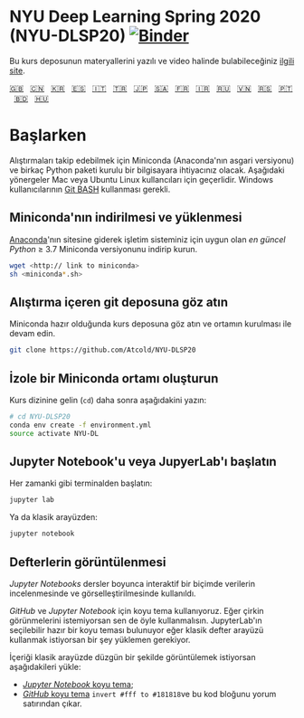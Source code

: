 # NYU Deep Learning Spring 2020 (NYU-DLSP20) [![Binder](https://mybinder.org/badge_logo.svg)](https://mybinder.org/v2/gh/Atcold/NYU-DLSP20/master)

<!-- This notebook repository now has a [companion website](https://atcold.github.io/NYU-DLSP20/), where all the course material can be found in video and textual format.
-->

Bu kurs deposunun materyallerini yazılı ve video halinde bulabileceğiniz [ilgili site](https://atcold.github.io/NYU-DLSP20/tr).


<!-- English - Mandarin - Korean - Spanish - Italian - Turkish - Japanese - Arabic - French - Farsi - Russian - Vietnamese - Serbian - Portuguese - Bengali - Hungarian -->
[🇬🇧](https://github.com/Atcold/NYU-DLSP20/blob/master/README.md) &nbsp; [🇨🇳](https://github.com/Atcold/NYU-DLSP20/blob/master/docs/zh/README-ZH.md) &nbsp; [🇰🇷](https://github.com/Atcold/NYU-DLSP20/blob/master/docs/ko/README-KO.md) &nbsp; [🇪🇸](https://github.com/Atcold/NYU-DLSP20/blob/master/docs/es/README-ES.md) &nbsp; [🇮🇹](https://github.com/Atcold/NYU-DLSP20/blob/master/docs/it/README-IT.md) &nbsp; [🇹🇷](https://github.com/Atcold/NYU-DLSP20/blob/master/docs/tr/README-TR.md) &nbsp; [🇯🇵](https://github.com/Atcold/NYU-DLSP20/blob/master/docs/ja/README-JA.md) &nbsp; [🇸🇦](https://github.com/Atcold/NYU-DLSP20/blob/master/docs/ar/README-AR.md) &nbsp; [🇫🇷](https://github.com/Atcold/NYU-DLSP20/blob/master/docs/fr/README-FR.md) &nbsp; [🇮🇷](https://github.com/Atcold/NYU-DLSP20/blob/master/docs/fa/README-FA.md) &nbsp; [🇷🇺](https://github.com/Atcold/NYU-DLSP20/blob/master/docs/ru/README-RU.md) &nbsp; [🇻🇳](https://github.com/Atcold/NYU-DLSP20/blob/master/docs/vi/README-VI.md) &nbsp; [🇷🇸](https://github.com/Atcold/NYU-DLSP20/blob/master/docs/sr/README-SR.md) &nbsp; [🇵🇹](https://github.com/Atcold/NYU-DLSP20/blob/master/docs/pt/README-PT.md) &nbsp; [🇧🇩](https://github.com/Atcold/NYU-DLSP20/blob/master/docs/bn/README-BN.md) &nbsp; [🇭🇺](https://github.com/Atcold/NYU-DLSP20/blob/master/docs/hu/README-HU.md)


<!-- Getting started-->
# Başlarken

<!-- To be able to follow the exercises, you are going to need a laptop with Miniconda (a minimal version of Anaconda) and several Python packages installed.
The following instruction would work as is for Mac or Ubuntu Linux users, Windows users would need to install and work in the [Git BASH](https://gitforwindows.org/) terminal.
-->
Alıştırmaları takip edebilmek için Miniconda (Anaconda'nın asgari versiyonu) ve birkaç Python paketi kurulu bir bilgisayara ihtiyacınız olacak.
Aşağıdaki yönergeler Mac veya Ubuntu Linux kullancıları için geçerlidir. Windows kullanıcılarının [Git BASH](https://gitforwindows.org/) kullanması gerekli.

<!-- Download and install Miniconda
-->
## Miniconda'nın indirilmesi ve yüklenmesi

<!-- Please go to the [Anaconda website](https://conda.io/miniconda.html).
Download and install *the latest* Miniconda version for *Python* $\geq$ 3.7 for your operating system.
-->
[Anaconda](https://conda.io/miniconda.html)'nın sitesine giderek işletim sisteminiz için uygun olan *en güncel* *Python* $\geq$ 3.7 Miniconda versiyonunu indirip kurun.


```bash
wget <http:// link to miniconda>
sh <miniconda*.sh>
```

<!-- Check-out the git repository with the exercise
-->
## Alıştırma içeren git deposuna göz atın

<!-- Once Miniconda is ready, checkout the course repository and proceed with setting up the environment:
-->
Miniconda hazır olduğunda kurs deposuna göz atın ve ortamın kurulması ile devam edin.

```bash
git clone https://github.com/Atcold/NYU-DLSP20
```

<!-- Create isolated Miniconda environment
-->
## İzole bir Miniconda ortamı oluşturun

<!-- Change directory (`cd`) into the course folder, then type:
-->
Kurs dizinine gelin (`cd`) daha sonra aşağıdakini yazın:

```bash
# cd NYU-DLSP20
conda env create -f environment.yml
source activate NYU-DL
```

<!-- Start Jupyter Notebook or JupyterLab
-->
## Jupyter Notebook'u veya JupyerLab'ı başlatın

<!-- Start from terminal as usual:
-->
Her zamanki gibi terminalden başlatın:

```bash
jupyter lab
```

<!-- Or, for the classic interface:
-->
Ya da klasik arayüzden:

```bash
jupyter notebook
```

<!-- Notebooks visualisation
-->
## Defterlerin görüntülenmesi

<!-- *Jupyter Notebooks* are used throughout these lectures for interactive data exploration and visualisation.
-->
*Jupyter Notebooks* dersler boyunca interaktif bir biçimde verilerin incelenmesinde ve görselleştirilmesinde kullanıldı.

<!-- We use dark styles for both *GitHub* and *Jupyter Notebook*.
You should try to do the same, or they will look ugly.
JupyterLab has a built-in selectable dark theme, so you only need to install something if you want to use the classic notebook interface.
To see the content appropriately in the classic interface install the following:
-->
*GitHub* ve *Jupyter Notebook* için koyu tema kullanıyoruz.
Eğer çirkin görünmelerini istemiyorsan sen de öyle kullanmalısın.
JupyterLab'ın seçilebilir hazır bir koyu teması bulunuyor eğer klasik defter arayüzü kullanmak istiyorsan bir şey yüklemen gerekiyor.

İçeriği klasik arayüzde düzgün bir şekilde görüntülemek istiyorsan aşağıdakileri yükle:

<!--  - [*Jupyter Notebook* dark theme](https://userstyles.org/styles/153443/jupyter-notebook-dark);
 - [*GitHub* dark theme](https://userstyles.org/styles/37035/github-dark) and comment out the `invert #fff to #181818` code block.
-->
 - [*Jupyter Notebook* koyu tema](https://userstyles.org/styles/153443/jupyter-notebook-dark);
 - [*GitHub* koyu tema](https://userstyles.org/styles/37035/github-dark) `invert #fff to #181818`ve bu kod bloğunu yorum satırından çıkar.



